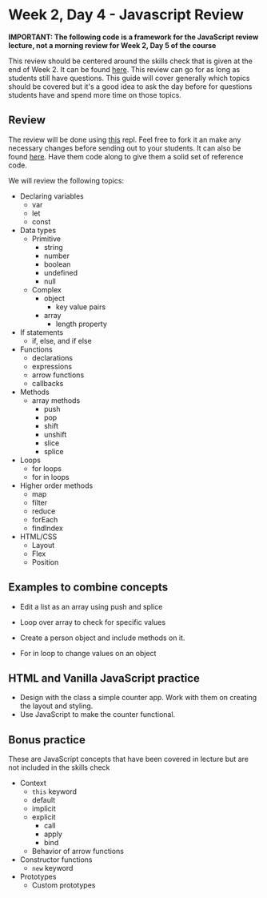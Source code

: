 # Week 2, Day 4 - Javascript Review

<strong>IMPORTANT: The following code is a framework for the JavaScript review lecture, not a morning review for Week 2, Day 5 of the course</strong>

This review should be centered around the skills check that is given at the end of Week 2. It can be found [here](https://github.com/DevMountain/web-week2-skillscheck). This review can go for as long as students still have questions. This guide will cover generally which topics should be covered but it's a good idea to ask the day before for questions students have and spend more time on those topics.

## Review

The review will be done using [this](https://repl.it/@awestenskow/javascript-review) repl. Feel free to fork it an make any necessary changes before sending out to your students. It can also be found [here](javascript-review.js). Have them code along to give them a solid set of reference code.

We will review the following topics:

- Declaring variables
  - var
  - let
  - const
- Data types
  - Primitive
    - string
    - number
    - boolean
    - undefined
    - null
  - Complex
    - object
      - key value pairs
    - array
      - length property
- If statements
  - if, else, and if else
- Functions
  - declarations
  - expressions
  - arrow functions
  - callbacks
- Methods
  - array methods
    - push
    - pop
    - shift
    - unshift
    - slice
    - splice
- Loops
  - for loops
  - for in loops
- Higher order methods
  - map
  - filter
  - reduce
  - forEach
  - findIndex
- HTML/CSS
  - Layout
  - Flex
  - Position

## Examples to combine concepts

- Edit a list as an array using push and splice

- Loop over array to check for specific values

- Create a person object and include methods on it.

- For in loop to change values on an object

## HTML and Vanilla JavaScript practice

- Design with the class a simple counter app. Work with them on creating the layout and styling.
- Use JavaScript to make the counter functional.

## Bonus practice

These are JavaScript concepts that have been covered in lecture but are not included in the skills check

- Context
  - `this` keyword
  - default
  - implicit
  - explicit
    - call
    - apply
    - bind
  - Behavior of arrow functions
- Constructor functions
  - `new` keyword
- Prototypes
  - Custom prototypes
